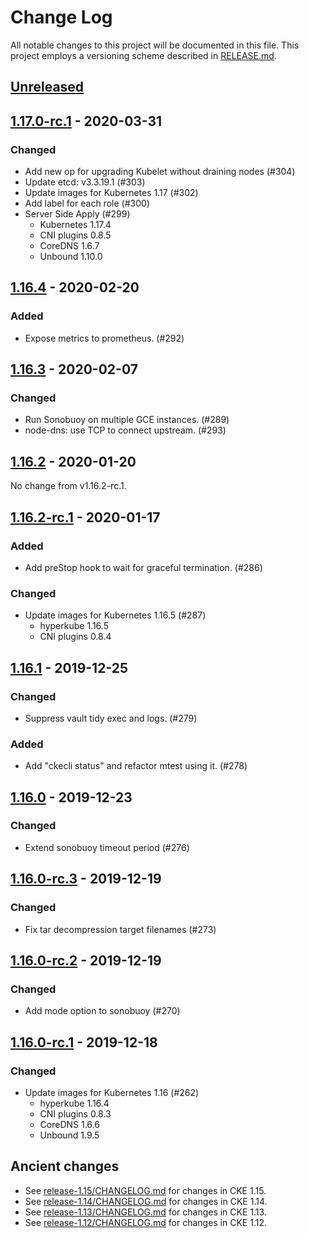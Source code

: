 # Change Log

All notable changes to this project will be documented in this file.
This project employs a versioning scheme described in [RELEASE.md](RELEASE.md#versioning).

## [Unreleased]

## [1.17.0-rc.1] - 2020-03-31

### Changed
- Add new op for upgrading Kubelet without draining nodes (#304)
- Update etcd: v3.3.19.1 (#303)
- Update images for Kubernetes 1.17 (#302)
- Add label for each role (#300)
- Server Side Apply (#299)
    - Kubernetes 1.17.4
    - CNI plugins 0.8.5
    - CoreDNS 1.6.7
    - Unbound 1.10.0

## [1.16.4] - 2020-02-20

### Added
- Expose metrics to prometheus. (#292)

## [1.16.3] - 2020-02-07

### Changed
- Run Sonobuoy on multiple GCE instances. (#289)
- node-dns: use TCP to connect upstream. (#293)

## [1.16.2] - 2020-01-20

No change from v1.16.2-rc.1.

## [1.16.2-rc.1] - 2020-01-17

### Added
- Add preStop hook to wait for graceful termination. (#286)

### Changed
- Update images for Kubernetes 1.16.5 (#287)
  - hyperkube 1.16.5
  - CNI plugins 0.8.4

## [1.16.1] - 2019-12-25

### Changed
- Suppress vault tidy exec and logs. (#279)

### Added
- Add "ckecli status" and refactor mtest using it. (#278)

## [1.16.0] - 2019-12-23

### Changed
- Extend sonobuoy timeout period (#276)

## [1.16.0-rc.3] - 2019-12-19

### Changed
- Fix tar decompression target filenames (#273)

## [1.16.0-rc.2] - 2019-12-19

### Changed
- Add mode option to sonobuoy (#270)

## [1.16.0-rc.1] - 2019-12-18

### Changed
- Update images for Kubernetes 1.16 (#262)
    - hyperkube 1.16.4
    - CNI plugins 0.8.3
    - CoreDNS 1.6.6
    - Unbound 1.9.5

## Ancient changes

- See [release-1.15/CHANGELOG.md](https://github.com/cybozu-go/cke/blob/release-1.15/CHANGELOG.md) for changes in CKE 1.15.
- See [release-1.14/CHANGELOG.md](https://github.com/cybozu-go/cke/blob/release-1.14/CHANGELOG.md) for changes in CKE 1.14.
- See [release-1.13/CHANGELOG.md](https://github.com/cybozu-go/cke/blob/release-1.13/CHANGELOG.md) for changes in CKE 1.13.
- See [release-1.12/CHANGELOG.md](https://github.com/cybozu-go/cke/blob/release-1.12/CHANGELOG.md) for changes in CKE 1.12.

[Unreleased]: https://github.com/cybozu-go/cke/compare/v1.17.0-rc.1...HEAD
[1.17.0-rc.1]: https://github.com/cybozu-go/cke/compare/v1.16.4...v1.17.0-rc.1
[1.16.4]: https://github.com/cybozu-go/cke/compare/v1.16.3...v1.16.4
[1.16.3]: https://github.com/cybozu-go/cke/compare/v1.16.2...v1.16.3
[1.16.2]: https://github.com/cybozu-go/cke/compare/v1.16.2-rc.1...v1.16.2
[1.16.2-rc.1]: https://github.com/cybozu-go/cke/compare/v1.16.1...v1.16.2-rc.1
[1.16.1]: https://github.com/cybozu-go/cke/compare/v1.16.0...v1.16.1
[1.16.0]: https://github.com/cybozu-go/cke/compare/v1.16.0-rc.3...v1.16.0
[1.16.0-rc.3]: https://github.com/cybozu-go/cke/compare/v1.16.0-rc.2...v1.16.0-rc.3
[1.16.0-rc.2]: https://github.com/cybozu-go/cke/compare/v1.16.0-rc.1...v1.16.0-rc.2
[1.16.0-rc.1]: https://github.com/cybozu-go/cke/compare/v1.15.7...v1.16.0-rc.1
